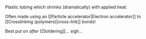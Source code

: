 Plastic tubing which shrinks (dramatically) with applied heat.

Often made using an [[Particle accelerator|Electron accelerator]] to [[Crosslinking (polymers)|cross-link]] bonds!

Best put on *after* [[Soldering]]... sigh...